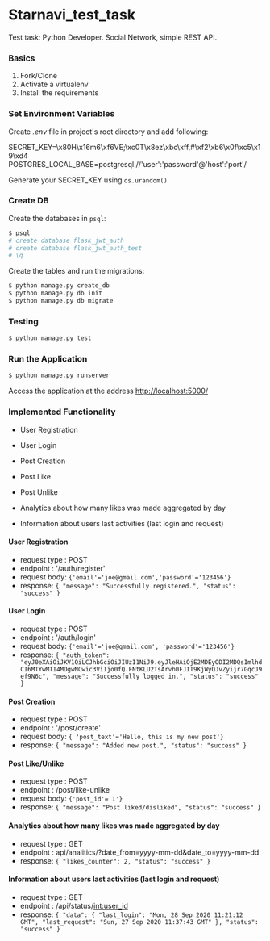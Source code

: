 # Starnavi_test_task

Test task: Python Developer. Social Network, simple REST API.

### Basics

1. Fork/Clone
1. Activate a virtualenv
1. Install the requirements

### Set Environment Variables

Create *.env* file in project's root directory and add following:

SECRET_KEY=\x80H\x16m6\xf6VE;\xc0T\x8ez\xbc\xff,#\xf2\xb6\x0f\xc5\x19\xd4
POSTGRES_LOCAL_BASE=postgresql://'user':'password'@'host':'port'/

Generate your SECRET_KEY using ```os.urandom()```

### Create DB

Create the databases in `psql`:

```sh
$ psql
# create database flask_jwt_auth
# create database flask_jwt_auth_test
# \q
```

Create the tables and run the migrations:

```sh
$ python manage.py create_db
$ python manage.py db init
$ python manage.py db migrate
```
### Testing

```sh
$ python manage.py test
```

### Run the Application

```sh
$ python manage.py runserver
```
Access the application at the address [http://localhost:5000/](http://localhost:5000/)


### Implemented Functionality

- User Registration 

- User Login
 
- Post Creation

- Post Like

- Post Unlike

- Analytics about how many likes was made aggregated by day

- Information about users last activities (last login and request)

#### User Registration

- request type : POST
- endpoint : '/auth/register'
- request body: ```{'email'='joe@gmail.com','password'='123456'}```
- response: ```{
    "message": "Successfully registered.",
    "status": "success"
}```

#### User Login

- request type : POST
- endpoint :  '/auth/login'
- request body: ```{'email'='joe@gmail.com', 'password'='123456'}```
- response: ```{
    "auth_token": "eyJ0eXAiOiJKV1QiLCJhbGciOiJIUzI1NiJ9.eyJleHAiOjE2MDEyODI2MDQsImlhdCI6MTYwMTI4MDgwNCwic3ViIjo0fQ.FNtKLU2TsArvh0FJIT9KjWyQJvZyijr7GqcJ9ef9N6c",
    "message": "Successfully logged in.",
    "status": "success"
}```

#### Post Creation

- request type : POST
- endpoint : '/post/create'
- request body: ```{ 'post_text'='Hello, this is my new post'} ```
- response: ```{
    "message": "Added new post.",
    "status": "success"
}```

#### Post Like/Unlike

- request type : POST
- endpoint : /post/like-unlike
- request body: ```{'post_id'='1'}```
- response: ```{
    "message": "Post liked/disliked",
    "status": "success"
}```

#### Analytics about how many likes was made aggregated by day

- request type : GET
- endpoint : api/analitics/?date_from=yyyy-mm-dd&date_to=yyyy-mm-dd
- response: ```{
    "likes_counter": 2,
    "status": "success"
}```

#### Information about users last activities (last login and request)

- request type : GET
- endpoint : /api/status/<int:user_id>
- response: ```{
    "data": {
        "last_login": "Mon, 28 Sep 2020 11:21:12 GMT",
        "last_request": "Sun, 27 Sep 2020 11:37:43 GMT"
    },
    "status": "success"
}```





